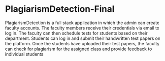 # PlagiarismDetection-Final

PlagiarismDetection is a full stack application in which the admin can create faculty accounts. The faculty members receive their credentials via email to log in. The faculty can then schedule tests for students based on their department. Students can log in and submit their handwritten test papers on the platform. Once the students have uploaded their test papers, the faculty can check for plagiarism for the assigned class and provide feedback to individual students
